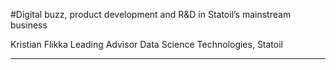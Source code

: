 #Digital buzz, product development and R&D in Statoil’s mainstream business

Kristian Flikka
Leading Advisor Data Science Technologies, Statoil

---


